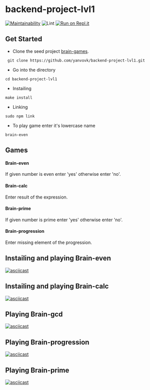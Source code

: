 # backend-project-lvl1
[![Maintainability](https://api.codeclimate.com/v1/badges/9c83a34b87f6d4156837/maintainability)](https://codeclimate.com/github/yanvovk/backend-project-lvl1/maintainability)
![Lint](https://github.com/yanvovk/backend-project-lvl1/workflows/Lint/badge.svg)
[![Run on Repl.it](https://repl.it/badge/github/yanvovk/backend-project-lvl1)](https://repl.it/github/yanvovk/backend-project-lvl1)

Get Started
------
* Clone the seed project [brain-games](https://github.com/yanvovk/backend-project-lvl1).

` git clone https://github.com/yanvovk/backend-project-lvl1.git`

* Go into the directory

`cd backend-project-lvl1`

* Instailing

`make install`

* Linking

`sudo npm link`

* To play game enter it's lowercase name

`brain-even`

Games
------
#### Brain-even
If given number is even enter 'yes' otherwise enter 'no'.
#### Brain-calc
Enter result of the expression.
#### Brain-prime
If given number is prime enter 'yes' otherwise enter 'no'.
#### Brain-progression
Enter missing element of the progression.
 

Instailing and playing Brain-even
------
[![asciicast](https://asciinema.org/a/xVyt3A7CHKnvLDTrhgAljjetR.svg)](https://asciinema.org/a/xVyt3A7CHKnvLDTrhgAljjetR)

Instailing and playing Brain-calc
------
[![asciicast](https://asciinema.org/a/ZGoFVppMI4U2Ta8g3nuMZBtwp.svg)](https://asciinema.org/a/ZGoFVppMI4U2Ta8g3nuMZBtwp)

Playing Brain-gcd
------
[![asciicast](https://asciinema.org/a/lpAAvnHmozzLAF10NqLwggcJg.svg)](https://asciinema.org/a/lpAAvnHmozzLAF10NqLwggcJg)

Playing Brain-progression
------
[![asciicast](https://asciinema.org/a/ajfpJLcpCvWMTh7fVCPM4QB0W.svg)](https://asciinema.org/a/ajfpJLcpCvWMTh7fVCPM4QB0W)

Playing Brain-prime
------
[![asciicast](https://asciinema.org/a/QZhvxW9sppl7jmoeVMfYERWaT.svg)](https://asciinema.org/a/QZhvxW9sppl7jmoeVMfYERWaT)
